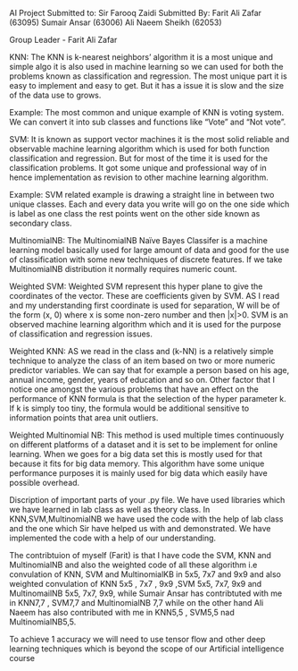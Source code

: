 
AI Project 
Submitted to: Sir Farooq Zaidi 
Submitted By: Farit Ali Zafar (63095)
Sumair Ansar (63006)
Ali Naeem Sheikh (62053)

Group Leader - Farit Ali Zafar

KNN:
The KNN is k-nearest neighbors’ algorithm it is a most unique and simple algo it is also used in machine learning so we can used for both the problems known as classification and regression. The most unique part it is easy to implement and easy to get. But it has a issue it is slow and the size of the data use to grows.

Example:
The most common and unique example of KNN is voting system. We can convert it into sub classes and functions like “Vote” and “Not vote”.

SVM:
It is known as support vector machines it is the most solid reliable and observable machine learning algorithm which is used for both function classification and regression. But for most of the time it is used for the classification problems. It got some unique and professional way of in hence implementation as revision to other machine learning algorithm.


Example:
SVM related example is drawing a straight line in between two unique classes. Each and every data you write will go on the one side which is label as one class the rest points went on the other side known as secondary class.

MultinomialNB:
The MultinomialNB Naïve Bayes Classifer is a machine learning model basically used for large amount of data and good for the use of classification with some new techniques of discrete features. If we take MultinomialNB distribution it normally requires numeric count.

Weighted SVM:
Weighted SVM represent this hyper plane to give the coordinates of the vector. These are coefficients given by SVM.
AS I read and my understanding first coordinate is used for separation, W will be of the form (x, 0) where x is some non-zero number and then |x|>0.
SVM is an observed machine learning algorithm which and it is used for the purpose of classification and regression issues.


Weighted KNN:
AS we read in the class and (k-NN) is a relatively simple technique to analyze the class of an item based on two or more numeric predictor variables. We can say that for example a person based on his age, annual income, gender, years of education and so on. 
Other factor that I notice one amongst the various problems that have an effect on the performance of KNN formula is that the selection of the hyper parameter k. If k is simply too tiny, the formula would be additional sensitive to information points that area unit outliers.

Weighted Multinomial NB:
This method is used multiple times continuously on different platforms of a dataset and it is set to be implement for online learning. 
When we goes for a big data set this is mostly used for that because it fits for big data memory.
This algorithm have some unique performance purposes it is mainly used for big data which easily have possible overhead.

Discription of important parts of your .py file. 
We have used libraries which we have learned in lab class as well as theory class. In KNN,SVM,MultinomialNB we have used the code with the help of lab class and the one which Sir have helped us with and demonstrated. We have implemented the code with a help of our understanding.

The contribtuion of myself (Farit) is that I have code the SVM, KNN and MultinomialNB and also the weighted code of all these algorithm i.e convulation of KNN, SVM and MultinomialKB in 5x5, 7x7 and 9x9 and also weighted convulation of KNN 5x5 , 7x7 , 9x9 ,SVM 5x5, 7x7, 9x9 and MultinomailNB 5x5, 7x7, 9x9, while Sumair Ansar has contribtuted with me in KNN7,7 , SVM7,7 and MultinomialNB 7,7 while on the other hand Ali Naeem has also contributed with me in KNN5,5 , SVM5,5 nad MultinomialNB5,5.

To achieve 1 accuracy we will need to use tensor flow and other deep learning techniques which is beyond the scope of our Artificial intelligence course
